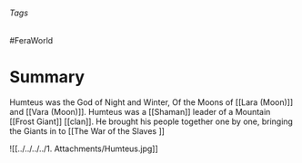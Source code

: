 ###### Tags

#FeraWorld

# Summary

Humteus was the God of Night and Winter, Of the Moons of [[Lara (Moon)]] and [[Vara (Moon)]]. Humteus was a [[Shaman]] leader of a Mountain [[Frost Giant]] [[clan]]. He brought his people together one by one, bringing the Giants in to [[The War of the Slaves ]] 

![[../../../../1. Attachments/Humteus.jpg]]